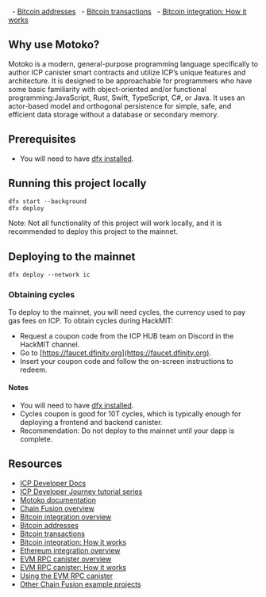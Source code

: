 
  - [Bitcoin addresses](https://internetcomputer.org/docs/current/developer-docs/multi-chain/bitcoin/using-btc/generate-addresses)
  - [Bitcoin transactions](https://internetcomputer.org/docs/current/developer-docs/multi-chain/bitcoin/using-btc/create-transactions)
  - [Bitcoin integration: How it works](https://internetcomputer.org/docs/current/references/bitcoin-how-it-works)

## Why use Motoko?

Motoko is a modern, general-purpose programming language specifically to author ICP canister smart contracts and utilize ICP’s unique features and architecture. It is designed to be approachable for programmers who have some basic familiarity with object-oriented and/or functional programming:JavaScript, Rust, Swift, TypeScript, C#, or Java. It uses an actor-based model and orthogonal persistence for simple, safe, and efficient data storage without a database or secondary memory.

## Prerequisites

- You will need to have [dfx installed](https://internetcomputer.org/docs/current/developer-docs/getting-started/install/#installing-dfx-via-dfxvm).

## Running this project locally

```
dfx start --background
dfx deploy
```

Note: Not all functionality of this project will work locally, and it is recommended to deploy this project to the mainnet.

## Deploying to the mainnet

```
dfx deploy --network ic
```

### Obtaining cycles

To deploy to the mainnet, you will need cycles, the currency used to pay gas fees on ICP. To obtain cycles during HackMIT:

- Request a coupon code from the ICP HUB team on Discord in the HackMIT channel.
- Go to [https://faucet.dfinity.org](https://faucet.dfinity.org).
- Insert your coupon code and follow the on-screen instructions to redeem.

#### Notes
- You will need to have [dfx installed](https://internetcomputer.org/docs/current/developer-docs/getting-started/install/#installing-dfx-via-dfxvm).
- Cycles coupon is good for 10T cycles, which is typically enough for deploying a frontend and backend canister.
- Recommendation: Do not deploy to the mainnet until your dapp is complete.

## Resources 

- [ICP Developer Docs](https://internetcomputer.org/docs/current/developer-docs/getting-started/overview-of-icp)
- [ICP Developer Journey tutorial series](https://internetcomputer.org/docs/current/tutorials/developer-journey/)
- [Motoko documentation](https://internetcomputer.org/docs/current/motoko/main/getting-started/motoko-introduction)
- [Chain Fusion overview](https://internetcomputer.org/docs/current/developer-docs/multi-chain/overview)
- [Bitcoin integration overview](https://internetcomputer.org/docs/current/developer-docs/multi-chain/bitcoin/overview)
- [Bitcoin addresses](https://internetcomputer.org/docs/current/developer-docs/multi-chain/bitcoin/using-btc/generate-addresses)
- [Bitcoin transactions](https://internetcomputer.org/docs/current/developer-docs/multi-chain/bitcoin/using-btc/create-transactions)
- [Bitcoin integration: How it works](https://internetcomputer.org/docs/current/references/bitcoin-how-it-works)
- [Ethereum integration overview](https://internetcomputer.org/docs/current/developer-docs/multi-chain/ethereum/overview)
- [EVM RPC canister overview](https://internetcomputer.org/docs/current/developer-docs/multi-chain/ethereum/evm-rpc/overview)
- [EVM RPC canister: How it works](https://internetcomputer.org/docs/current/developer-docs/multi-chain/ethereum/evm-rpc/how-it-works)
- [Using the EVM RPC canister](https://internetcomputer.org/docs/current/developer-docs/multi-chain/ethereum/evm-rpc/evm-rpc-canister)
- [Other Chain Fusion example projects](https://internetcomputer.org/docs/current/developer-docs/multi-chain/examples)
